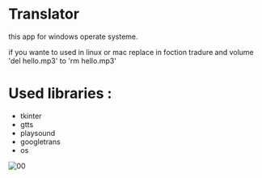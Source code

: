 # Translator
this app for windows operate systeme.

if you wante to used in linux or mac replace in foction tradure and volume 'del hello.mp3' to 'rm hello.mp3'
# Used libraries : 
+ tkinter
+ gtts
+ playsound
+ googletrans
+ os
 
![00](https://user-images.githubusercontent.com/80406227/110689495-08323700-81e3-11eb-84e2-410965a1d1a2.png)
